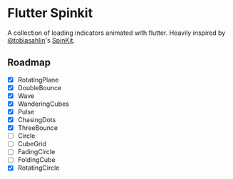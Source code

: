 # Flutter Spinkit

A collection of loading indicators animated with flutter. Heavily inspired by [@tobiasahlin](https://github.com/tobiasahlin)'s [SpinKit](https://github.com/tobiasahlin/SpinKit).

## Roadmap

- [x] RotatingPlane
- [x] DoubleBounce
- [x] Wave
- [x] WanderingCubes
- [x] Pulse
- [x] ChasingDots
- [x] ThreeBounce
- [ ] Circle
- [ ] CubeGrid
- [ ] FadingCircle
- [ ] FoldingCube
- [x] RotatingCircle
